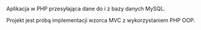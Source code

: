 Aplikacja w PHP przesyłająca dane do i z bazy danych MySQL.

Projekt jest próbą implementacji wzorca MVC z wykorzystaniem PHP OOP.